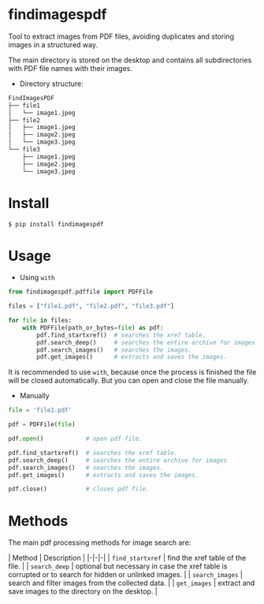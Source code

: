 # findimagespdf

Tool to extract images from PDF files, avoiding duplicates and storing images in a structured way.

The main directory is stored on the desktop and contains all subdirectories with PDF file names with their images.

* Directory structure:
```bash
FindImagesPDF
├── file1
│   └── image1.jpeg
├── file2
│   ├── image1.jpeg
│   ├── image2.jpeg
│   └── image3.jpeg
└── file3
    ├── image1.jpeg
    ├── image2.jpeg
    └── image3.jpeg
```


# Install

```bash
$ pip install findimagespdf
```


# Usage

* Using `with`

```python
from findimagespdf.pdffile import PDFFile

files = ["file1.pdf", "file2.pdf", "file3.pdf"]

for file in files:
    with PDFFile(path_or_bytes=file) as pdf:
        pdf.find_startxref()  # searches the xref table.
        pdf.search_deep()     # searches the entire archive for images
        pdf.search_images()   # searches the images.
        pdf.get_images()      # extracts and saves the images.
```

It is recommended to use `with`, because once the process is finished the file will be closed automatically. But you can open and close the file manually.

* Manually

```python
file = 'file1.pdf'

pdf = PDFFile(file)

pdf.open()            # open pdf file.

pdf.find_startxref()  # searches the xref table.
pdf.search_deep()     # searches the entire archive for images
pdf.search_images()   # searches the images.
pdf.get_images()      # extracts and saves the images.

pdf.close()           # closes pdf file.
```


# Methods

The main pdf processing methods for image search are:

| Method | Description |
|-|-|-|
| `find_startxref` | find the xref table of the file. |
| `search_deep` | optional but necessary in case the xref table is corrupted or to search for hidden or unlinked images. |
| `search_images` | search and filter images from the collected data. |
| `get_images` | extract and save images to the directory on the desktop. |
